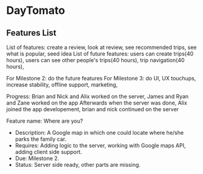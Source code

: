 # DayTomato
## Features List

List of features: create a review, look at review, see recommended trips, see what is popular, seed idea
List of future features: users can create trips(40 hours), users can see other people's trips(40 hours), trip navigation(40 hours), 

For Milestone 2: do the future features
For Milestone 3: do UI, UX touchups, increase stability, offline support, marketing, 


Progress: Brian and Nick and Alix worked on the server, James and Ryan and Zane worked on the app
Afterwards when the server was done, Alix joined the app developement, brian and nick continued on the server



Feature name: Where are you?
- Description: A Google map in which one could locate where he/she parks the family car.
- Requires: Adding logic to the server, working with Google maps API, adding client side support.
- Due: Milestone 2.
- Status: Server side ready, other parts are missing.

